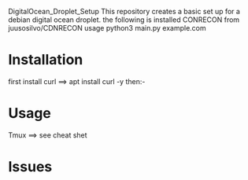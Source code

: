 DigitalOcean_Droplet_Setup
This repository creates a basic set up for a debian digital ocean droplet.
the following is installed
CONRECON from  juusosilvo/CDNRECON
usage 
python3 main.py example.com

# Installation
first install curl ==> apt install curl -y
then:-


# Usage
Tmux ==> see cheat shet


# Issues



